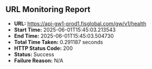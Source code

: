 ## URL Monitoring Report

- **URL:** https://api-gw1-prod1.fisglobal.com/gw/v1/health
- **Start Time:** 2025-06-01T15:45:03.213543
- **End Time:** 2025-06-01T15:45:03.504730
- **Total Time Taken:** 0.291187 seconds
- **HTTP Status Code:** 200
- **Status:** Success
- **Failure Reason:** N/A
